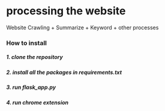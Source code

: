 # processing the website
Website Crawling + Summarize + Keyword + other processes

### How to install
##### 1. clone the repository
##### 2. install all the packages in requirements.txt
##### 3. run flask_app.py
##### 4. run chrome extension

